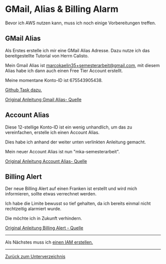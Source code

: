 # GMail, Alias & Billing Alarm

Bevor ich AWS nutzen kann, muss ich noch einige Vorbereitungen treffen.

## GMail Alias

Als Erstes erstelle ich mir eine GMail Alias Adresse. Dazu nutze ich das bereitgestellte Tutorial von Herrn Calisto.

Mein Gmail Alias ist marcokaelin35+semesterarbeit@gmail.com, mit diesem Alias habe ich dann auch einen Free Tier Account erstellt.

Meine momentane Konto-ID ist 675543905438.

[Github Task dazu.](https://github.com/Euthal02/SemArb1-AWS_Certificate_DNS_Sinkhole/issues/16)

[Original Anleitung Gmail Alias- Quelle](../../Anhang/quellen.md#gmail-alias)

## Account Alias

Diese 12-stellige Konto-ID ist ein wenig unhandlich, um das zu vereinfachen, erstelle ich einen Account Alias.

Dies habe ich anhand der weiter unten verlinkten Anleitung gemacht. 

Mein neuer Account Alias ist nun "mka-semesterarbeit".

[Original Anleitung Account Alias- Quelle](../../Anhang/quellen.md#account-alias-und-billing-alarm---marcello-calisto)

## Billing Alert

Der neue Billing Alert auf einen Franken ist erstellt und wird mich informieren, sollte etwas verrechnet werden.

Ich habe die Limite bewusst so tief gehalten, da ich bereits einmal nicht rechtzeitig alarmiert wurde.

Die möchte ich in Zukunft verhindern.

[Original Anleitung Billing Alert - Quelle](../../Anhang/quellen.md#account-alias-und-billing-alarm---marcello-calisto)

-----

Als Nächstes muss ich [einen IAM erstellen.](./iam_user_erstellen.md)

-----

[Zurück zum Unterverzeichnis](../README.md)

